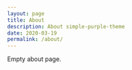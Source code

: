```yaml
---
layout: page
title: About
description: About simple-purple-theme
date: 2020-03-19
permalink: /about/
---
```


Empty about page.
